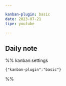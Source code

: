 ```yaml
---

kanban-plugin: basic
date: 2023-07-21
tipe: youtube

---
```


## Daily note





%% kanban:settings
```
{"kanban-plugin":"basic"}
```
%%